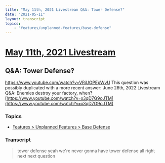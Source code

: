 ```yaml
---
title: "May 11th, 2021 Livestream Q&A: Tower Defense?"
date: "2021-05-11"
layout: transcript
topics:
    - "features/unplanned-features/base-defense"
---
```

# [May 11th, 2021 Livestream](../2021-05-11.md)
## Q&A: Tower Defense?
https://www.youtube.com/watch?v=VRiUOPEpWvU
This question was possibly duplicated with a more recent answer: June 28th, 2022 Livestream Q&A: Enemies destroy your factory, when? [https://www.youtube.com/watch?v=x3qD7G9oJTM](https://www.youtube.com/watch?v=x3qD7G9oJTM)


### Topics
* [Features > Unplanned Features > Base Defense](../topics/features/unplanned-features/base-defense.md)

### Transcript

> tower defense yeah we're never gonna have tower defense all right next next question

